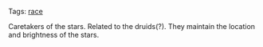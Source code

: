 Tags: [race](Races)

Caretakers of the stars. Related to the druids(?). They maintain the location and brightness of the stars.